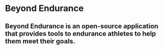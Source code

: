 # Beyond Endurance
## Beyond Endurance is an open-source application that provides tools to endurance athletes to help them meet their goals.
